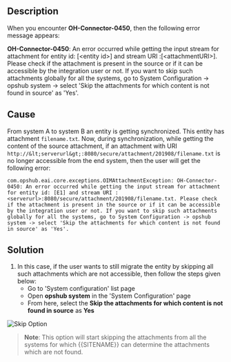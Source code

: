 ## Description

When you encounter **OH-Connector-0450**, then the following error message appears:

**OH-Connector-0450**: An error occurred while getting the input stream for attachment for entity id: [&lt;entity id&gt;] and stream URI :[&lt;attachmentURI&gt;]. Please check if the attachment is present in the source or if it can be accessible by the integration user or not. If you want to skip such attachments globally for all the systems, go to System Configuration → opshub system → select 'Skip the attachments for which content is not found in source' as 'Yes'.

## Cause

From system A to system B an entity is getting synchronized. This entity has attachment `filename.txt`. Now, during synchronization, while getting the content of the source attachment, if an attachment with URI `http://&lt;serverurl&gt;:8080/secure/attachment/201908/filename.txt` is no longer accessible from the end system, then the user will get the following error:

```
com.opshub.eai.core.exceptions.OIMAttachmentException: OH-Connector-0450: An error occurred while getting the input stream for attachment for entity id: [E1] and stream URI :<serverurl>:8080/secure/attachment/201908/filename.txt. Please check if the attachment is present in the source or if it can be accessible by the integration user or not. If you want to skip such attachments globally for all the systems, go to System Configuration -> opshub system -> select 'Skip the attachments for which content is not found in source' as 'Yes'.
```

## Solution

1. In this case, if the user wants to still migrate the entity by skipping all such attachments which are not accessible, then follow the steps given below:
   - Go to 'System configuration' list page
   - Open **opshub system** in the 'System Configuration' page
   - From here, select the **Skip the attachments for which content is not found in source** as **Yes**

![Skip Option](../assets/Skipv1.png)

>**Note**: This option will start skipping the attachments from all the systems for which {{SITENAME}} can determine the attachments which are not found.
